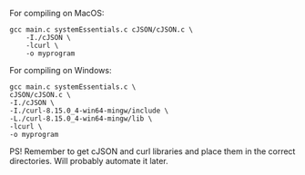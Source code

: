For compiling on MacOS: 

    gcc main.c systemEssentials.c cJSON/cJSON.c \
        -I./cJSON \
        -lcurl \
        -o myprogram

For compiling on Windows:

    gcc main.c systemEssentials.c \
    cJSON/cJSON.c \
    -I./cJSON \
    -I./curl-8.15.0_4-win64-mingw/include \
    -L./curl-8.15.0_4-win64-mingw/lib \
    -lcurl \
    -o myprogram

PS! Remember to get cJSON and curl libraries and place them in the correct directories. Will probably automate it later.